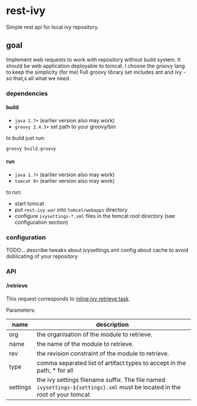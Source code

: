 # rest-ivy
Simple rest api for local ivy repository.

## goal
Implement web requests to work with repository without build system.
It should be web application deployable to tomcat.
I choose the groovy lang to keep the simplicity (for me)
Full groovy library set includes ant and ivy - so that,s all what we need.

### dependencies
#### build
* `java 1.7+` (earlier version also may work)
* `groovy 2.4.5+` set path to your groovy/bin

to build just run:

`groovy build.groovy`


#### run
* `java 1.7+` (earlier version also may work)
* `tomcat 8+` (earlier version also may work)

to run:
* start tomcat
* put `rest-ivy.war` into `tomcat/webapps` directory
* configure `ivysettings-*.xml` files in the tomcat root directory (see configuration section)

### configuration
TODO... describe tweaks about ivysettings.xml config about cache to avoid dublicating of your repository


### API

#### /retrieve
This request corresponds to [inline ivy retrieve task](http://ant.apache.org/ivy/history/2.1.0/use/retrieve.html).

Parameters:

| name | description |
|------|-------------|
| org  | the organisation of the module to retrieve. |
| name | the name of the module to retrieve.  |
| rev  | the revision constraint of the module to retrieve. |
| type | comma separated list of artifact types to accept in the path, * for all |
| settings | the ivy settings filename suffix. The file named `ivysettings-${settings}.xml` must be located in the root of your tomcat|

